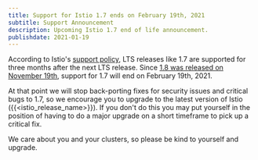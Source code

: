 ```yaml
---
title: Support for Istio 1.7 ends on February 19th, 2021
subtitle: Support Announcement
description: Upcoming Istio 1.7 end of life announcement.
publishdate: 2021-01-19
---
```


According to Istio's [support policy](/pt-br/docs/releases/supported-releases#supported-releases/), LTS releases like 1.7 are supported for three months after the next LTS release. Since [1.8 was released on November 19th](/pt-br/news/releases/1.8.x/announcing-1.8/), support for 1.7 will end on February 19th, 2021.

At that point we will stop back-porting fixes for security issues and critical bugs to 1.7, so we encourage you to upgrade to the latest version of Istio ({{<istio_release_name>}}).  If you don't do this you may put yourself in the position of having to do a major upgrade on a short timeframe to pick up a critical fix.

We care about you and your clusters, so please be kind to yourself and upgrade.
